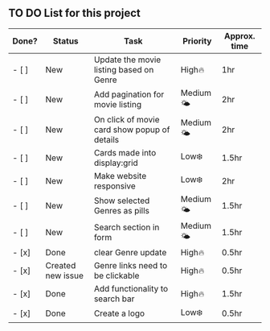 ## TO DO List for this project

| Done? | Status            | Task                                         | Priority | Approx. time |
| ----- | ----------------- | -------------------------------------------- | -------- | ------------ |
| - [ ] | New               | Update the movie listing based on Genre      | High🔥   | 1hr          |
| - [ ] | New               | Add pagination for movie listing             | Medium🌤️ | 2hr          |
| - [ ] | New               | On click of movie card show popup of details | Medium🌤️ | 2hr          |
| - [ ] | New               | Cards made into display:grid                 | Low❄️    | 1.5hr        |
| - [ ] | New               | Make website responsive                      | Low❄️    | 2hr          |
| - [ ] | New               | Show selected Genres as pills                | Medium🌤️ | 1.5hr        |
| - [ ] | New               | Search section in form                       | Medium🌤️ | 1.5hr        |
| - [x] | Done              | clear Genre update                           | High🔥   | 0.5hr        |
| - [x] | Created new issue | Genre links need to be clickable             | High🔥   | 0.5hr        |
| - [x] | Done              | Add functionality to search bar              | High🔥   | 1.5hr        |
| - [x] | Done              | Create a logo                                | Low❄️    | 0.5hr        |
